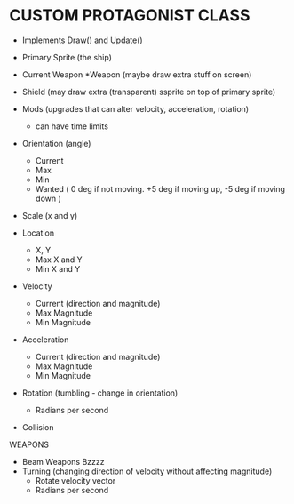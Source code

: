 CUSTOM PROTAGONIST CLASS 
========================
* Implements Draw() and Update()

* Primary Sprite (the ship)
* Current Weapon *Weapon (maybe draw extra stuff on screen)
* Shield (may draw extra (transparent) ssprite on top of primary sprite)
* Mods (upgrades that can alter velocity, acceleration, rotation) 
    * can have time limits

* Orientation (angle)
    * Current
    * Max
    * Min
    * Wanted ( 0 deg if not moving. +5 deg if moving up, -5 deg if moving down )

* Scale (x and y)
* Location
    * X, Y
    * Max X and Y
    * Min X and Y

* Velocity
    * Current (direction and magnitude)
    * Max Magnitude
    * Min Magnitude

* Acceleration
    * Current (direction and magnitude)
    * Max Magnitude
    * Min Magnitude

* Rotation (tumbling - change in orientation)
    * Radians per second

* Collision

WEAPONS
* Beam Weapons Bzzzz
* Turning (changing direction of velocity without affecting magnitude)
    * Rotate velocity vector
    * Radians per second 
